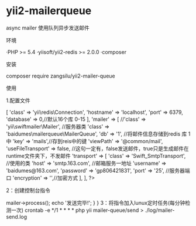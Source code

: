 # yii2-mailerqueue
async mailer
使用队列异步发送邮件

环境

·PHP >= 5.4
·yiisoft/yii2-redis >= 2.0.0
·composer

安装

composer require zangsilu/yii2-mailer-queue

使用

1.配置文件

<?php
  'redis' => [
            'class' => 'yii\redis\Connection',
            'hostname' => 'localhost',
            'port' => 6379,
            'database' => 0,//默认16个库 0-15
        ],
        'mailer' => [
            //'class' => 'yii\swiftmailer\Mailer', //服务器类
            'class' => 'baidumes\mailerqueue\MailerQueue', 
            'db' => '1', //将邮件信息存储到redis 库 1中
            'key' => 'mails',//存到reis中的键
            'viewPath' => '@common/mail',
            'useFileTransport' => false, //这句一定有，false发送邮件，true只是生成邮件在runtime文件夹下，不发邮件
            'transport' => [
                'class' => 'Swift_SmtpTransport', //使用的类
                'host' => 'smtp.163.com', //邮箱服务一地址
                'username' => 'baidumes@163.com',
                'password' => 'gp806421831',
                'port' => '25', //服务器端口
                'encryption' => '',//加密方式
            ],
        ],
?>

2：创建控制台指令

<?php
namespace console\controllers;

use yii\console\Controller;
use yii;

class MailerController extends Controller {
    public function actionSend() {
        Yii::$app->mailer->process();
        echo '发送完毕!';
    }
}
3：将指令加入lunux定时任务(每分钟检测一次)
crontab -e
*/1 * * * * php yii mailer-queue/send > ./log/mailer-send.log
